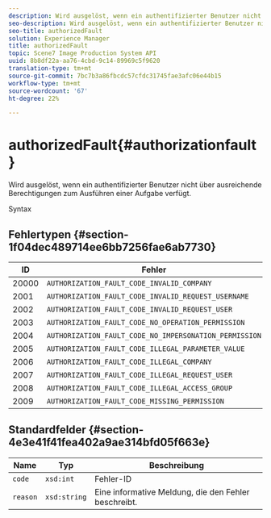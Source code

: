```yaml
---
description: Wird ausgelöst, wenn ein authentifizierter Benutzer nicht über ausreichende Berechtigungen zum Ausführen einer Aufgabe verfügt.
seo-description: Wird ausgelöst, wenn ein authentifizierter Benutzer nicht über ausreichende Berechtigungen zum Ausführen einer Aufgabe verfügt.
seo-title: authorizedFault
solution: Experience Manager
title: authorizedFault
topic: Scene7 Image Production System API
uuid: 8b8df22a-aa76-4cbd-9c14-89969c5f9620
translation-type: tm+mt
source-git-commit: 7bc7b3a86fbcdc57cfdc31745fae3afc06e44b15
workflow-type: tm+mt
source-wordcount: '67'
ht-degree: 22%

---
```



# authorizedFault{#authorizationfault}

Wird ausgelöst, wenn ein authentifizierter Benutzer nicht über ausreichende Berechtigungen zum Ausführen einer Aufgabe verfügt.

Syntax

## Fehlertypen {#section-1f04dec489714ee6bb7256fae6ab7730}

| ID | Fehler |
|---|---|
| 20000 | `AUTHORIZATION_FAULT_CODE_INVALID_COMPANY` |
| 2001 | `AUTHORIZATION_FAULT_CODE_INVALID_REQUEST_USERNAME` |
| 2002 | `AUTHORIZATION_FAULT_CODE_INVALID_REQUEST_USER` |
| 2003 | `AUTHORIZATION_FAULT_CODE_NO_OPERATION_PERMISSION` |
| 2004 | `AUTHORIZATION_FAULT_CODE_NO_IMPERSONATION_PERMISSION` |
| 2005 | `AUTHORIZATION_FAULT_CODE_ILLEGAL_PARAMETER_VALUE` |
| 2006 | `AUTHORIZATION_FAULT_CODE_ILLEGAL_COMPANY` |
| 2007 | `AUTHORIZATION_FAULT_CODE_ILLEGAL_REQUEST_USER` |
| 2008 | `AUTHORIZATION_FAULT_CODE_ILLEGAL_ACCESS_GROUP` |
| 2009 | `AUTHORIZATION_FAULT_CODE_MISSING_PERMISSION` |

## Standardfelder {#section-4e3e41f41fea402a9ae314bfd05f663e}

| Name | Typ | Beschreibung |
|---|---|---|
| `code` | `xsd:int` | Fehler-ID |
| `reason` | `xsd:string` | Eine informative Meldung, die den Fehler beschreibt. |


